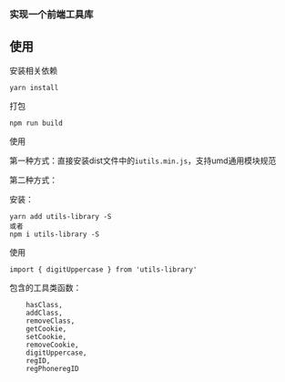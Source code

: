 ### 实现一个前端工具库

## 使用

安装相关依赖
````
yarn install
````

打包
````
npm run build
````
使用

第一种方式：直接安装dist文件中的`iutils.min.js`，支持umd通用模块规范

第二种方式：

安装：
````
yarn add utils-library -S
或者
npm i utils-library -S
````

使用
````
import { digitUppercase } from 'utils-library'
````

包含的工具类函数：

````
    hasClass,
    addClass,
    removeClass,
    getCookie,
    setCookie,
    removeCookie,
    digitUppercase,
    regID,
    regPhoneregID
````